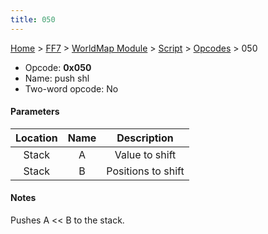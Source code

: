 ```yaml
---
title: 050
---
```


[Home](../../../../Main_Page.md) > [FF7](../../../../FF7.md) > [WorldMap Module](../../../WorldMap_Module.md) > [Script](../../Script.md) > [Opcodes](../Opcodes.md) > 050

-   Opcode: **0x050**
-   Name: push shl
-   Two-word opcode: No

#### Parameters

| Location | Name |    Description     |
|:--------:|:----:|:------------------:|
|  Stack   |  A   |   Value to shift   |
|  Stack   |  B   | Positions to shift |

#### Notes

Pushes A &lt;&lt; B to the stack.
